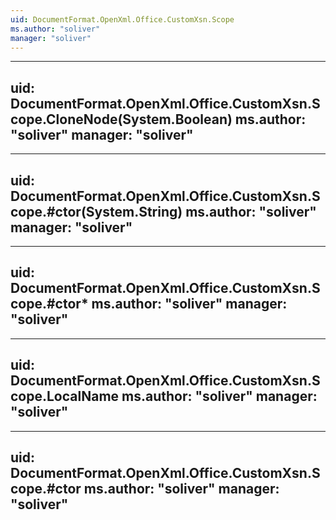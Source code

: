 ```yaml
---
uid: DocumentFormat.OpenXml.Office.CustomXsn.Scope
ms.author: "soliver"
manager: "soliver"
---
```


---
uid: DocumentFormat.OpenXml.Office.CustomXsn.Scope.CloneNode(System.Boolean)
ms.author: "soliver"
manager: "soliver"
---

---
uid: DocumentFormat.OpenXml.Office.CustomXsn.Scope.#ctor(System.String)
ms.author: "soliver"
manager: "soliver"
---

---
uid: DocumentFormat.OpenXml.Office.CustomXsn.Scope.#ctor*
ms.author: "soliver"
manager: "soliver"
---

---
uid: DocumentFormat.OpenXml.Office.CustomXsn.Scope.LocalName
ms.author: "soliver"
manager: "soliver"
---

---
uid: DocumentFormat.OpenXml.Office.CustomXsn.Scope.#ctor
ms.author: "soliver"
manager: "soliver"
---
